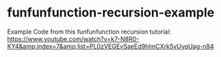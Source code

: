 # funfunfunction-recursion-example
Example Code from this funfunfunction recursion tutorial: https://www.youtube.com/watch?v=k7-N8R0-KY4&amp;index=7&amp;list=PL0zVEGEvSaeEd9hlmCXrk5yUyqUag-n84
